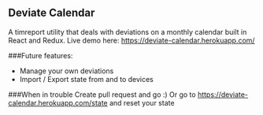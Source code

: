 ## Deviate Calendar
A timreport utility that deals with deviations on a monthly calendar built in React and Redux.
Live demo here: https://deviate-calendar.herokuapp.com/

###Future features:
+ Manage your own deviations
+ Import / Export state from and to devices

###When in trouble
Create pull request and go :)
Or go to https://deviate-calendar.herokuapp.com/state and reset your state
